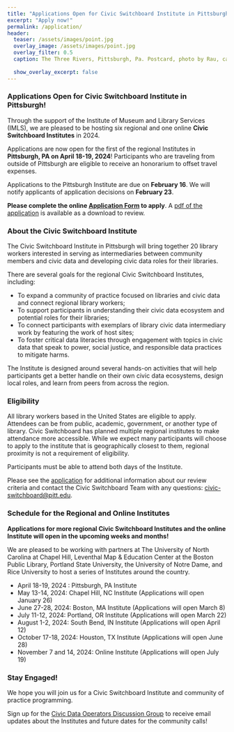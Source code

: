 ```yaml
---
title: "Applications Open for Civic Switchboard Institute in Pittsburgh!"
excerpt: "Apply now!"
permalink: /application/
header:
  teaser: /assets/images/point.jpg
  overlay_image: /assets/images/point.jpg
  overlay_filter: 0.5
  caption: The Three Rivers, Pittsburgh, Pa. Postcard, photo by Rau, ca. 1907-1911. AIS Postcard Collection, Archives Service Center, University of Pittsburgh 
  
  show_overlay_excerpt: false
---
```

### Applications Open for Civic Switchboard Institute in Pittsburgh!
Through the support of the Institute of Museum and Library Services (IMLS), we are pleased to be hosting six regional and one online **Civic Switchboard Institutes** in 2024. 

Applications are now open for the first of the regional Institutes in **Pittsburgh, PA on April 18-19, 2024**! Participants who are traveling from outside of Pittsburgh are eligible to receive an honorarium to offset travel expenses.

Applications to the Pittsburgh Institute are due on **February 16**. We will notify applicants of application decisions on **February 23**.

**Please complete the online [Application Form](https://docs.google.com/forms/d/e/1FAIpQLScnwNbey3VlmDFImyMKJG0wuej8df9nW_2UWlpj7uqfG_HyVw/viewform) to apply**. A [pdf of the application](https://drive.google.com/file/d/1wM3N28Kh-R0Lhz8T58xig3-iP1gSU8Ak/view) is available as a download to review.  

### About the Civic Switchboard Institute
The Civic Switchboard Institute in Pittsburgh will bring together 20 library workers interested in serving as intermediaries between community members and civic data and developing civic data roles for their libraries.

There are several goals for the regional Civic Switchboard Institutes, including: 
* To expand a community of practice focused on libraries and civic data and connect regional library workers; 
* To support participants in understanding their civic data ecosystem and potential roles for their libraries; 
* To connect participants with exemplars of library civic data intermediary work by featuring the work of host sites;
* To foster critical data literacies through engagement with topics in civic data that speak to power, social justice, and responsible data practices to mitigate harms.

The Institute is designed around several hands-on activities that will help participants get a better handle on their own civic data ecosystems, design local roles, and learn from peers from across the region.


### Eligibility
All library workers based in the United States are eligible to apply. Attendees can be from public, academic, government, or another type of library. Civic Switchboard has planned multiple regional institutes to make attendance more accessible. While we expect many participants will choose to apply to the institute that is geographically closest to them, regional proximity is not a requirement of eligibility.


Participants must be able to attend both days of the Institute. 


Please see the [application](https://docs.google.com/forms/d/e/1FAIpQLScnwNbey3VlmDFImyMKJG0wuej8df9nW_2UWlpj7uqfG_HyVw/viewform) for additional information about our review criteria and contact the Civic Switchboard Team with any questions: civic-switchboard@pitt.edu.

### Schedule for the Regional and Online Institutes
**Applications for more regional Civic Switchboard Institutes and the online Institute will open in the upcoming weeks and months!**

We are pleased to be working with partners at The University of North Carolina at Chapel Hill, Leventhal Map & Education Center at the Boston Public Library, Portland State University, the University of Notre Dame, and Rice University to host a series of Institutes around the country. 
 
* April 18-19, 2024 : Pittsburgh, PA Institute
* May 13-14, 2024: Chapel Hill, NC Institute (Applications will open January 26)
* June 27-28, 2024: Boston, MA Institute (Applications will open March 8)
* July 11-12, 2024: Portland, OR Institute (Applications will open March 22)
* August 1-2, 2024: South Bend, IN Institute (Applications will open April 12)
* October 17-18, 2024: Houston, TX Institute (Applications will open June 28)
* November 7 and 14, 2024: Online Institute (Applications will open July 19)

### Stay Engaged!

We hope you will join us for a Civic Switchboard Institute and community of practice programming. 

Sign up for the [Civic Data Operators Discussion Group](https://pitt.zoom.us/meeting/register/tJMode6urD0jH9Bn-e11f4iiO7_Gy7YoxQMj#/registration) to receive email updates about the Institutes and future dates for the community calls!
